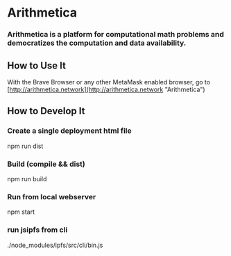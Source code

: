 # Arithmetica
### Arithmetica is a platform for computational math problems and democratizes the computation and data availability.

## How to Use It
With the Brave Browser or any other MetaMask enabled browser, go to [http://arithmetica.network](http://arithmetica.network "Arithmetica")

## How to Develop It
### Create a single deployment html file
npm run dist

### Build (compile && dist)
npm run build

### Run from local webserver
npm start

### run jsipfs from cli
./node_modules/ipfs/src/cli/bin.js
